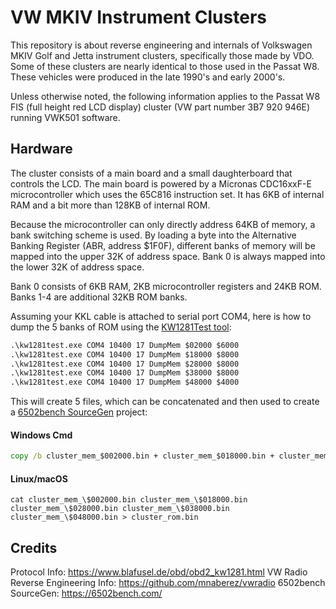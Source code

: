 # VW MKIV Instrument Clusters
This repository is about reverse engineering and internals of Volkswagen MKIV Golf and Jetta instrument clusters, specifically those made by VDO. Some of these clusters are nearly identical to those used in the Passat W8. These vehicles were produced in the late 1990's and early 2000's.

Unless otherwise noted, the following information applies to the Passat W8 FIS (full height red LCD display) cluster (VW part number 3B7 920 946E) running VWK501 software.

## Hardware
The cluster consists of a main board and a small daughterboard that controls the LCD. The main board is powered by a Micronas CDC16xxF-E microcontroller which uses the 65C816 instruction set. It has 6KB of internal RAM and a bit more than 128KB of internal ROM.

Because the microcontroller can only directly address 64KB of memory, a bank switching scheme is used. By loading a byte into the Alternative Banking Register (ABR, address $1F0F), different banks of memory will be mapped into the upper 32K of address space. Bank 0 is always mapped into the lower 32K of address space.

Bank 0 consists of 6KB RAM, 2KB microcontroller registers and 24KB ROM. Banks 1-4 are additional 32KB ROM banks.

Assuming your KKL cable is attached to serial port COM4, here is how to dump the 5 banks of ROM using the [KW1281Test tool](https://github.com/gmenounos/kw1281test):

```cmd
.\kw1281test.exe COM4 10400 17 DumpMem $02000 $6000
.\kw1281test.exe COM4 10400 17 DumpMem $18000 $8000
.\kw1281test.exe COM4 10400 17 DumpMem $28000 $8000
.\kw1281test.exe COM4 10400 17 DumpMem $38000 $8000
.\kw1281test.exe COM4 10400 17 DumpMem $48000 $4000
```
This will create 5 files, which can be concatenated and then used to create a [6502bench SourceGen](https://6502bench.com/) project:

#### Windows Cmd
```cmd
copy /b cluster_mem_$002000.bin + cluster_mem_$018000.bin + cluster_mem_$028000.bin + cluster_mem_$038000.bin + cluster_mem_$048000.bin cluster_rom.bin
```

#### Linux/macOS
```shell
cat cluster_mem_\$002000.bin cluster_mem_\$018000.bin cluster_mem_\$028000.bin cluster_mem_\$038000.bin cluster_mem_\$048000.bin > cluster_rom.bin
```

## Credits
Protocol Info: https://www.blafusel.de/obd/obd2_kw1281.html
VW Radio Reverse Engineering Info: https://github.com/mnaberez/vwradio
6502bench SourceGen: https://6502bench.com/
